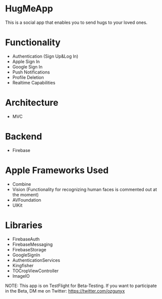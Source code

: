 # HugMeApp

This is a social app that enables you to send hugs to your loved ones. 

# Functionality
- Authentication (Sign Up&Log In)
- Apple Sign In
- Google Sign In
- Push Notifications
- Profile Deletion
- Realtime Capabilities

# Architecture
- MVC

# Backend
- Firebase

# Apple Frameworks Used
- Combine
- Vision (Functionality for recognizing human faces is commented out at the moment)
- AVFoundation
- UIKit

# Libraries
- FirebaseAuth
- FirebaseMessaging
- FirebaseStorage
- GoogleSignIn
- AuthenticationServices
- Kingfisher
- TOCropViewController
- ImageIO

NOTE: This app is on TestFlight for Beta-Testing. If you want to participate in the Beta, DM me on Twitter: https://twitter.com/ozgunyx
